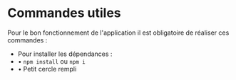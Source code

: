 # Commandes utiles

Pour le bon fonctionnement de l'application il est obligatoire de réaliser ces commandes :

-  Pour installer les dépendances :
  - • ```npm install``` ou ```npm i```
  - • Petit cercle rempli
